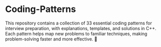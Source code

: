 # Coding-Patterns
This repository contains a collection of 33 essential coding patterns for interview preparation, with explanations, templates, and solutions in C++. Each pattern helps map new problems to familiar techniques, making problem-solving faster and more effective. 🚀
